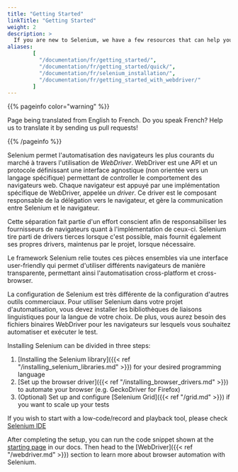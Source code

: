 ```yaml
---
title: "Getting Started"
linkTitle: "Getting Started"
weight: 2
description: >
  If you are new to Selenium, we have a few resources that can help you get up to speed right away.
aliases: 
        [
          "/documentation/fr/getting_started/", 
          "/documentation/fr/getting_started/quick/",
          "/documentation/fr/selenium_installation/",
          "/documentation/fr/getting_started_with_webdriver/"
        ]
---
```


{{% pageinfo color="warning" %}}
<p class="lead">
   <i class="fas fa-language display-4"></i> 
   Page being translated from 
   English to French. Do you speak French? Help us to translate
   it by sending us pull requests!
</p>
{{% /pageinfo %}}

Selenium permet l'automatisation des navigateurs les plus courants du marché 
à travers l'utilisation de _WebDriver_.
WebDriver est une API et un protocole définissant une interface agnostique 
(non orientée vers un langage spécifique) 
permettant de controller le comportement des navigateurs web.
Chaque navigateur est appuyé par une implémentation spécifique de WebDriver,
appelée un *driver*.
Ce driver est le composant responsable de la délégation vers le navigateur,
et gère la communication entre Selenium et le navigateur.

Cette séparation fait partie d'un effort conscient afin de responsabiliser
les fournisseurs de navigateurs quant à l'implémentation de ceux-ci.
Selenium tire parti de drivers tierces lorsque c'est possible,
mais fournit également ses propres drivers, maintenus par le projet,
lorsque nécessaire.

Le framework Selenium relie toutes ces pièces ensembles via une interface
user-friendly qui permet d'utiliser différents navigateurs de manière transparente,
permettant ainsi l'automatisation cross-platform et cross-browser.

La configuration de Selenium est très différente de la 
configuration d'autres outils commerciaux. Pour 
utiliser Selenium dans votre projet d'automatisation, 
vous devez installer les bibliothèques de liaisons 
linguistiques pour la langue de votre choix. De plus, 
vous aurez besoin des fichiers binaires WebDriver pour 
les navigateurs sur lesquels vous souhaitez 
automatiser et exécuter le test.

Installing Selenium can be divided in three steps:

1. [Installing the Selenium library]({{< ref "/installing_selenium_libraries.md" >}}) for your desired programming language
2. [Set up the browser driver]({{< ref "/installing_browser_drivers.md" >}}) to automate your browser (e.g. GeckoDriver for Firefox)
3. (Optional) Set up and configure [Selenium Grid]({{< ref "/grid.md" >}}) if you want to scale up your tests

If you wish to start with a low-code/record and playback tool, please check 
[Selenium IDE](https://selenium.dev/selenium-ide)

After completing the setup, you can run the code snippet shown at the 
[starting page](/fr/documentation) in our docs. Then head to the 
[WebDriver]({{< ref "/webdriver.md" >}}) section to learn more about
browser automation with Selenium.